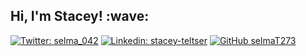 <h2> Hi, I'm Stacey! :wave: </h2>

[![Twitter: selma_042](https://img.shields.io/twitter/follow/selma_042?style=social)](https://twitter.com/selma_042)
[![Linkedin: stacey-teltser](https://img.shields.io/badge/-stacey.teltser-blue?style=flat-square&logo=Linkedin&logoColor=white&link=https://www.linkedin.com/in/stacey-teltser/)](https://www.linkedin.com/in/thaianebraga/)
[![GitHub selmaT273](https://img.shields.io/github/followers/selmaT273?label=follow&style=social)](https://github.com/selmat273)

<!--
**selmaT273/selmaT273** is a ✨ _special_ ✨ repository because its `README.md` (this file) appears on your GitHub profile.

Here are some ideas to get you started:

- 🔭 I’m currently working on ...
- 🌱 I’m currently learning ...
- 👯 I’m looking to collaborate on ...
- 🤔 I’m looking for help with ...
- 💬 Ask me about ...
- 📫 How to reach me: ...
- 😄 Pronouns: ...
- ⚡ Fun fact: ...
-->
